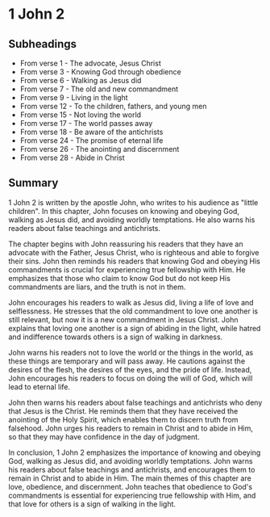 # 1 John 2

## Subheadings

* From verse 1 - The advocate, Jesus Christ
* From verse 3 - Knowing God through obedience
* From verse 6 - Walking as Jesus did
* From verse 7 - The old and new commandment
* From verse 9 - Living in the light
* From verse 12 - To the children, fathers, and young men
* From verse 15 - Not loving the world
* From verse 17 - The world passes away
* From verse 18 - Be aware of the antichrists
* From verse 24 - The promise of eternal life
* From verse 26 - The anointing and discernment
* From verse 28 - Abide in Christ

## Summary

1 John 2 is written by the apostle John, who writes to his audience as "little children". In this chapter, John focuses on knowing and obeying God, walking as Jesus did, and avoiding worldly temptations. He also warns his readers about false teachings and antichrists.

The chapter begins with John reassuring his readers that they have an advocate with the Father, Jesus Christ, who is righteous and able to forgive their sins. John then reminds his readers that knowing God and obeying His commandments is crucial for experiencing true fellowship with Him. He emphasizes that those who claim to know God but do not keep His commandments are liars, and the truth is not in them.

John encourages his readers to walk as Jesus did, living a life of love and selflessness. He stresses that the old commandment to love one another is still relevant, but now it is a new commandment in Jesus Christ. John explains that loving one another is a sign of abiding in the light, while hatred and indifference towards others is a sign of walking in darkness.

John warns his readers not to love the world or the things in the world, as these things are temporary and will pass away. He cautions against the desires of the flesh, the desires of the eyes, and the pride of life. Instead, John encourages his readers to focus on doing the will of God, which will lead to eternal life.

John then warns his readers about false teachings and antichrists who deny that Jesus is the Christ. He reminds them that they have received the anointing of the Holy Spirit, which enables them to discern truth from falsehood. John urges his readers to remain in Christ and to abide in Him, so that they may have confidence in the day of judgment.

In conclusion, 1 John 2 emphasizes the importance of knowing and obeying God, walking as Jesus did, and avoiding worldly temptations. John warns his readers about false teachings and antichrists, and encourages them to remain in Christ and to abide in Him. The main themes of this chapter are love, obedience, and discernment. John teaches that obedience to God's commandments is essential for experiencing true fellowship with Him, and that love for others is a sign of walking in the light.